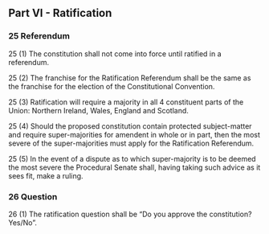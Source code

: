 ## Part VI - Ratification

### 25 Referendum

25 (1) The constitution shall not come into force until ratified in a referendum.

25 (2) The franchise for the Ratification Referendum shall be the same as the franchise for the election of the Constitutional Convention.

25 (3) Ratification will require a majority in all 4 constituent parts of the Union: Northern Ireland, Wales, England and Scotland.

25 (4) Should the proposed constitution contain protected subject-matter and require super-majorities for amendent in whole or in part, then the most severe of the super-majorities must apply for the Ratification Referendum.

25 (5) In the event of a dispute as to which super-majority is to be deemed the most severe the Procedural Senate shall, having taking such advice as it sees fit, make a ruling.

### 26 Question

26 (1) The ratification question shall be “Do you approve the constitution? Yes/No”.